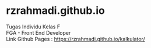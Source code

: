 # rzrahmadi.github.io
Tugas Individu Kelas F <br>
FGA - Front End Developer <br>
Link Github Pages : https://rzrahmadi.github.io/kalkulator/
